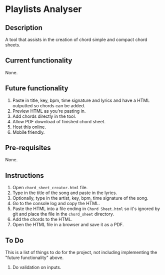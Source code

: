 # Playlists Analyser
## Description
A tool that assists in the creation of chord simple and compact chord sheets.

## Current functionality
None.

## Future functionality
1. Paste in title, key, bpm, time signature and lyrics and have a HTML outputted so chords can be added.
1. Preview HTML as you're pasting in.
1. Add chords directly in the tool.
1. Allow PDF download of finished chord sheet.
1. Host this online.
1. Mobile friendly.

## Pre-requisites
None.

## Instructions
1. Open `chord_sheet_creator.html` file.
1. Type in the title of the song and paste in the lyrics.
1. Optionally, type in the artist, key, bpm, time signature of the song.
1. Go to the console log and copy the HTML.
1. Paste the HTML into a file ending in `Chord Sheet.html` so it's ignored by git and place the file in the `chord_sheet` directory.
1. Add the chords to the HTML.
1. Open the HTML file in a browser and save it as a PDF.

## To Do
This is a list of things to do for the project, not including implementing the "future functionality" above.
1. Do validation on inputs.
